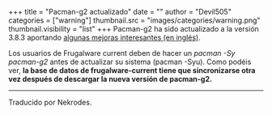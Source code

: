 +++
title = "Pacman-g2 actualizado"
date = ""
author = "Devil505"
categories = ["warning"]
thumbnail.src = "images/categories/warning.png"
thumbnail.visibility = "list"
+++
Pacman-g2 ha sido actualizado a la versión 3.8.3 aportando [algunas mejoras interesantes (en inglés)](http://git.frugalware.org/gitweb/?p=pacman-g2.git;a=blobdiff;f=NEWS;h=4eb2722a5ada9abb6d6c8bf49aa056a3eed158ed;hp=1991c951e6c568ba6bc397f8408c9ecc6d703aa2;hb=5a09808268317836e3ee1d8dbb0fb37ebca6f3e9;hpb=4de1fecd3c7c49725b522f9a1134450b73069f62).   

 Los usuarios de Frugalware current deben de hacer un *pacman -Sy pacman-g2* antes de actualizar su sistema (pacman -Syu). Como podéis ver, **la base de datos de frugalware-current tiene que sincronizarse otra vez después de descargar la nueva versión de pacman-g2.**  

  



---


 Traducido por Nekrodes.